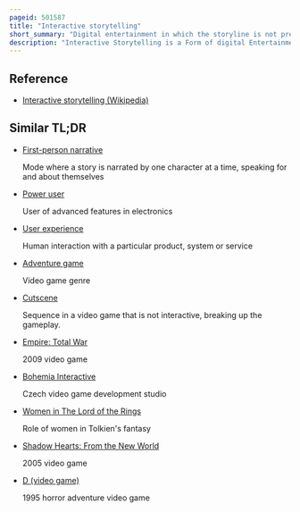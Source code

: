 ```yaml
---
pageid: 501587
title: "Interactive storytelling"
short_summary: "Digital entertainment in which the storyline is not predetermined"
description: "Interactive Storytelling is a Form of digital Entertainment in which the Storyline is not predetermined. The Author creates the Setting, Characters, and Situation which the Narrative must address, but the User experiences a unique Story based on their Interactions with the Story World. The Architecture of an interactive Storytelling Program includes a Drama Manager, User Model, and agent Model to control, respectively, Aspects of narrative Production, Player Uniqueness, and Character Knowledge and Behavior. Together, these Systems generate Characters that act 'human,' alter the World in real-time Reactions to the Player, and ensure that new narrative Events unfold comprehensibly."
---
```


## Reference

- [Interactive storytelling (Wikipedia)](https://en.wikipedia.org/?curid=501587)

## Similar TL;DR

- [First-person narrative](/tldr/en/first-person-narrative)

  Mode where a story is narrated by one character at a time, speaking for and about themselves

- [Power user](/tldr/en/power-user)

  User of advanced features in electronics

- [User experience](/tldr/en/user-experience)

  Human interaction with a particular product, system or service

- [Adventure game](/tldr/en/adventure-game)

  Video game genre

- [Cutscene](/tldr/en/cutscene)

  Sequence in a video game that is not interactive, breaking up the gameplay.

- [Empire: Total War](/tldr/en/empire-total-war)

  2009 video game

- [Bohemia Interactive](/tldr/en/bohemia-interactive)

  Czech video game development studio

- [Women in The Lord of the Rings](/tldr/en/women-in-the-lord-of-the-rings)

  Role of women in Tolkien's fantasy

- [Shadow Hearts: From the New World](/tldr/en/shadow-hearts-from-the-new-world)

  2005 video game

- [D (video game)](/tldr/en/d-video-game)

  1995 horror adventure video game
